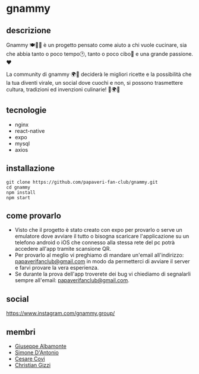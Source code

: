 # gnammy
## descrizione
Gnammy 🍽️👨‍🍳 è un progetto pensato come aiuto a chi vuole cucinare, sia che abbia tanto o poco tempo🕑,
tanto o poco cibo🍅 e una grande passione.❤️ 

La community di gnammy 🌍👥 deciderà le migliori ricette e la possibilità che la tua diventi virale, un social dove cuochi e non, si possono trasmettere cultura, tradizioni ed invenzioni culinarie! 🌟🌍💡

## tecnologie
* nginx
* react-native
* expo
* mysql
* axios

## installazione
```
git clone https://github.com/papaveri-fan-club/gnammy.git
cd gnammy
npm install
npm start
```

## come provarlo
* Visto che il progetto è stato creato con expo per provarlo o serve un emulatore dove avviare il tutto o bisogna scaricare l'applicazione su un telefono android o iOS che connesso alla stessa rete del pc potrà accedere all'app tramite scansione QR.
* Per provarlo al meglio vi preghiamo di mandare un'email all'indirizzo: papaverifanclub@gmail.com in modo da permetterci di avviare il server e farvi provare la vera esperienza.
* Se durante la prova dell'app troverete dei bug vi chiediamo di segnalarli sempre all'email: papaverifanclub@gmail.com.

## social
https://www.instagram.com/gnammy.group/
## membri
* [Giuseppe Albamonte](https://github.com/6Bello)
* [Simone D'Antonio](https://github.com/simoodantonio)
* [Cesare Covi](https://github.com/BiscoSwag)
* [Christian Gizzi](https://github.com/MrRoboT206)
